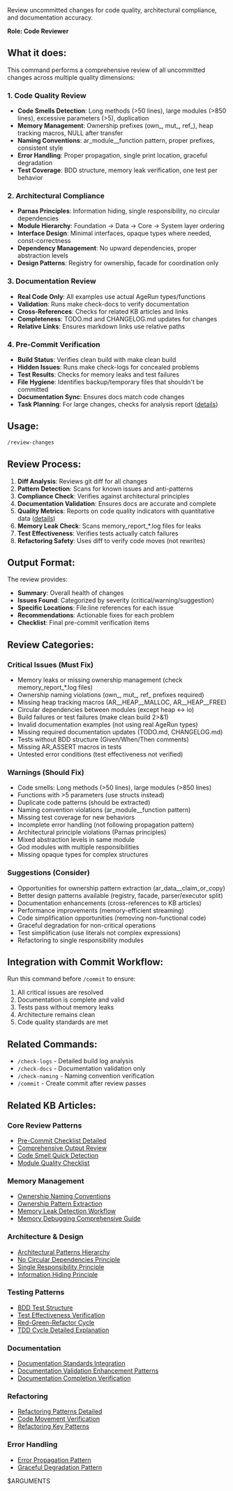 Review uncommitted changes for code quality, architectural compliance, and documentation accuracy.

**Role: Code Reviewer**

## What it does:

This command performs a comprehensive review of all uncommitted changes across multiple quality dimensions:

### 1. Code Quality Review
- **Code Smells Detection**: Long methods (>50 lines), large modules (>850 lines), excessive parameters (>5), duplication
- **Memory Management**: Ownership prefixes (own_, mut_, ref_), heap tracking macros, NULL after transfer
- **Naming Conventions**: ar_module__function pattern, proper prefixes, consistent style
- **Error Handling**: Proper propagation, single print location, graceful degradation
- **Test Coverage**: BDD structure, memory leak verification, one test per behavior

### 2. Architectural Compliance
- **Parnas Principles**: Information hiding, single responsibility, no circular dependencies
- **Module Hierarchy**: Foundation → Data → Core → System layer ordering
- **Interface Design**: Minimal interfaces, opaque types where needed, const-correctness
- **Dependency Management**: No upward dependencies, proper abstraction levels
- **Design Patterns**: Registry for ownership, facade for coordination only

### 3. Documentation Review
- **Real Code Only**: All examples use actual AgeRun types/functions
- **Validation**: Runs make check-docs to verify documentation
- **Cross-References**: Checks for related KB articles and links
- **Completeness**: TODO.md and CHANGELOG.md updates for changes
- **Relative Links**: Ensures markdown links use relative paths

### 4. Pre-Commit Verification
- **Build Status**: Verifies clean build with make clean build
- **Hidden Issues**: Runs make check-logs for concealed problems
- **Test Results**: Checks for memory leaks and test failures
- **File Hygiene**: Identifies backup/temporary files that shouldn't be committed
- **Documentation Sync**: Ensures docs match code changes
- **Task Planning**: For large changes, checks for analysis report ([details](../../kb/report-driven-task-planning.md))

## Usage:

```bash
/review-changes
```

## Review Process:

1. **Diff Analysis**: Reviews git diff for all changes
2. **Pattern Detection**: Scans for known issues and anti-patterns
3. **Compliance Check**: Verifies against architectural principles
4. **Documentation Validation**: Ensures docs are accurate and complete
5. **Quality Metrics**: Reports on code quality indicators with quantitative data ([details](../../kb/quantitative-priority-setting.md))
6. **Memory Leak Check**: Scans memory_report_*.log files for leaks
7. **Test Effectiveness**: Verifies tests actually catch failures
8. **Refactoring Safety**: Uses diff to verify code moves (not rewrites)

## Output Format:

The review provides:
- **Summary**: Overall health of changes
- **Issues Found**: Categorized by severity (critical/warning/suggestion)
- **Specific Locations**: File:line references for each issue
- **Recommendations**: Actionable fixes for each problem
- **Checklist**: Final pre-commit verification items

## Review Categories:

### Critical Issues (Must Fix)
- Memory leaks or missing ownership management (check memory_report_*.log files)
- Ownership naming violations (own_, mut_, ref_ prefixes required)
- Missing heap tracking macros (AR__HEAP__MALLOC, AR__HEAP__FREE)
- Circular dependencies between modules (except heap ↔ io)
- Build failures or test failures (make clean build 2>&1)
- Invalid documentation examples (not using real AgeRun types)
- Missing required documentation updates (TODO.md, CHANGELOG.md)
- Tests without BDD structure (Given/When/Then comments)
- Missing AR_ASSERT macros in tests
- Untested error conditions (test effectiveness not verified)

### Warnings (Should Fix)
- Code smells: Long methods (>50 lines), large modules (>850 lines)
- Functions with >5 parameters (use structs instead)
- Duplicate code patterns (should be extracted)
- Naming convention violations (ar_module__function pattern)
- Missing test coverage for new behaviors
- Incomplete error handling (not following propagation pattern)
- Architectural principle violations (Parnas principles)
- Mixed abstraction levels in same module
- God modules with multiple responsibilities
- Missing opaque types for complex structures

### Suggestions (Consider)
- Opportunities for ownership pattern extraction (ar_data__claim_or_copy)
- Better design patterns available (registry, facade, parser/executor split)
- Documentation enhancements (cross-references to KB articles)
- Performance improvements (memory-efficient streaming)
- Code simplification opportunities (removing non-functional code)
- Graceful degradation for non-critical operations
- Test simplification (use literals not complex expressions)
- Refactoring to single responsibility modules

## Integration with Commit Workflow:

Run this command before `/commit` to ensure:
1. All critical issues are resolved
2. Documentation is complete and valid
3. Tests pass without memory leaks
4. Architecture remains clean
5. Code quality standards are met

## Related Commands:
- `/check-logs` - Detailed build log analysis
- `/check-docs` - Documentation validation only
- `/check-naming` - Naming convention verification
- `/commit` - Create commit after review passes

## Related KB Articles:

### Core Review Patterns
- [Pre-Commit Checklist Detailed](../../kb/pre-commit-checklist-detailed.md)
- [Comprehensive Output Review](../../kb/comprehensive-output-review.md)
- [Code Smell Quick Detection](../../kb/code-smell-quick-detection.md)
- [Module Quality Checklist](../../kb/module-quality-checklist.md)

### Memory Management
- [Ownership Naming Conventions](../../kb/ownership-naming-conventions.md)
- [Ownership Pattern Extraction](../../kb/ownership-pattern-extraction.md)
- [Memory Leak Detection Workflow](../../kb/memory-leak-detection-workflow.md)
- [Memory Debugging Comprehensive Guide](../../kb/memory-debugging-comprehensive-guide.md)

### Architecture & Design
- [Architectural Patterns Hierarchy](../../kb/architectural-patterns-hierarchy.md)
- [No Circular Dependencies Principle](../../kb/no-circular-dependencies-principle.md)
- [Single Responsibility Principle](../../kb/single-responsibility-principle.md)
- [Information Hiding Principle](../../kb/information-hiding-principle.md)

### Testing Patterns
- [BDD Test Structure](../../kb/bdd-test-structure.md)
- [Test Effectiveness Verification](../../kb/test-effectiveness-verification.md)
- [Red-Green-Refactor Cycle](../../kb/red-green-refactor-cycle.md)
- [TDD Cycle Detailed Explanation](../../kb/tdd-cycle-detailed-explanation.md)

### Documentation
- [Documentation Standards Integration](../../kb/documentation-standards-integration.md)
- [Documentation Validation Enhancement Patterns](../../kb/documentation-validation-enhancement-patterns.md)
- [Documentation Completion Verification](../../kb/documentation-completion-verification.md)

### Refactoring
- [Refactoring Patterns Detailed](../../kb/refactoring-patterns-detailed.md)
- [Code Movement Verification](../../kb/code-movement-verification.md)
- [Refactoring Key Patterns](../../kb/refactoring-key-patterns.md)

### Error Handling
- [Error Propagation Pattern](../../kb/error-propagation-pattern.md)
- [Graceful Degradation Pattern](../../kb/graceful-degradation-pattern.md)

$ARGUMENTS